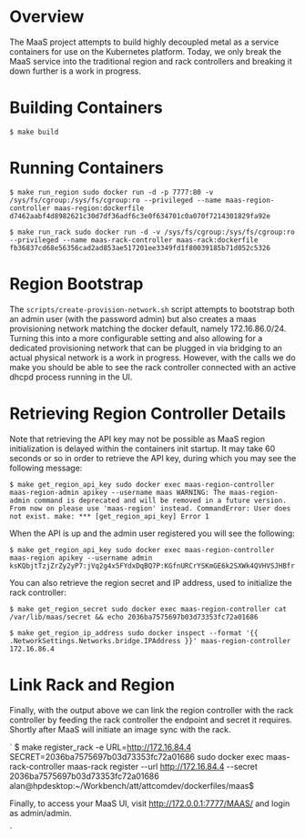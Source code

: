 Overview
==================

The MaaS project attempts to build highly decoupled metal as a service containers for use on the Kubernetes platform.  Today, we only break the MaaS service into the traditional region and rack controllers and breaking it down further is a work in progress.

Building Containers
===================

`
$ make build
`

Running Containers
==================

`
$ make run_region
sudo docker run -d -p 7777:80 -v /sys/fs/cgroup:/sys/fs/cgroup:ro --privileged --name maas-region-controller maas-region:dockerfile
d7462aabf4d8982621c30d7df36adf6c3e0f634701c0a070f7214301829fa92e
`

`
$ make run_rack
sudo docker run -d -v /sys/fs/cgroup:/sys/fs/cgroup:ro --privileged --name maas-rack-controller maas-rack:dockerfile	
fb36837cd68e56356cad2ad853ae517201ee3349fd1f80039185b71d052c5326
`

Region Bootstrap
================

The `scripts/create-provision-network.sh` script attempts to bootstrap both an admin user (with the password admin) but also creates a maas provisioning network matching the docker default, namely 172.16.86.0/24.  Turning this into a more configurable setting and also allowing for a dedicated provisioning network that can be plugged in via bridging to an actual physical network is a work in progress.  However, with the calls we do make you should be able to see the rack controller connected with an active dhcpd process running in the UI.

Retrieving Region Controller Details
====================================

Note that retrieving the API key may not be possible as MaaS region initialization is
delayed within the containers init startup.  It may take 60 seconds or so in order
to retrieve the API key, during which you may see the following message:

`
$ make get_region_api_key
sudo docker exec maas-region-controller maas-region-admin apikey --username maas
WARNING: The maas-region-admin command is deprecated and will be removed in a future version. From now on please use 'maas-region' instead.
CommandError: User does not exist.
make: *** [get_region_api_key] Error 1
`

When the API is up and the admin user registered you will see the following:

`
$ make get_region_api_key
sudo docker exec maas-region-controller maas-region apikey --username admin
ksKQbjtTzjZrZy2yP7:jVq2g4x5FYdxDqBQ7P:KGfnURCrYSKmGE6k2SXWk4QVHVSJHBfr
`

You can also retrieve the region secret and IP address, used to initialize the 
rack controller:

`
$ make get_region_secret
sudo docker exec maas-region-controller cat /var/lib/maas/secret && echo
2036ba7575697b03d73353fc72a01686
`

`
$ make get_region_ip_address
sudo docker inspect --format '{{ .NetworkSettings.Networks.bridge.IPAddress }}' maas-region-controller
172.16.86.4
`

Link Rack and Region
====================

Finally, with the output above we can link the region controller with the rack controller
by feeding the rack controller the endpoint and secret it requires.  Shortly after MaaS
will initiate an image sync with the rack.

`
$ make register_rack -e URL=http://172.16.84.4 SECRET=2036ba7575697b03d73353fc72a01686
sudo docker exec maas-rack-controller maas-rack register --url http://172.16.84.4 --secret 2036ba7575697b03d73353fc72a01686
alan@hpdesktop:~/Workbench/att/attcomdev/dockerfiles/maas$ 

Finally, to access your MaaS UI, visit http://172.0.0.1:7777/MAAS/ and login as admin/admin.

`
